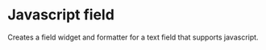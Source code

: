 Javascript field
=============
Creates a field widget and formatter for a text field that supports javascript.
